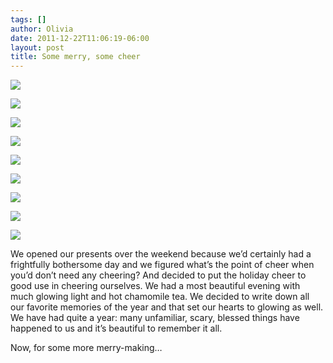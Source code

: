```yaml
---
tags: []
author: Olivia
date: 2011-12-22T11:06:19-06:00
layout: post
title: Some merry, some cheer
---
```


![](/media/lwm7a7y3KT1qfd5w2.jpg)

![](/media/lwm71oxkrZ1qfd5w2.jpg)

![](/media/lwm72qQrnc1qfd5w2.jpg)

![](/media/lwm73a59Wp1qfd5w2.jpg)

![](/media/lwm77lWlkH1qfd5w2.jpg)

![](/media/lwm78sip9Z1qfd5w2.jpg)

![](/media/lwm79iB6IZ1qfd5w2.jpg)

![](/media/lwm726jrP31qfd5w2.jpg)

![](/media/lwm785cH9m1qfd5w2.jpg)

We opened our presents over the weekend because we’d certainly had a frightfully bothersome day and we figured what’s the point of cheer when you’d don’t need any cheering? And decided to put the holiday cheer to good use in cheering ourselves. We had a most beautiful evening with much glowing light and hot chamomile tea. We decided to write down all our favorite memories of the year and that set our hearts to glowing as well. We have had quite a year: many unfamiliar, scary, blessed things have happened to us and it’s beautiful to remember it all. 

Now, for some more merry-making…
